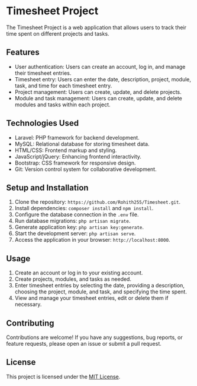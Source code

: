 # Timesheet Project

The Timesheet Project is a web application that allows users to track their time spent on different projects and tasks.

## Features

- User authentication: Users can create an account, log in, and manage their timesheet entries.
- Timesheet entry: Users can enter the date, description, project, module, task, and time for each timesheet entry.
- Project management: Users can create, update, and delete projects.
- Module and task management: Users can create, update, and delete modules and tasks within each project.

## Technologies Used

- Laravel: PHP framework for backend development.
- MySQL: Relational database for storing timesheet data.
- HTML/CSS: Frontend markup and styling.
- JavaScript/jQuery: Enhancing frontend interactivity.
- Bootstrap: CSS framework for responsive design.
- Git: Version control system for collaborative development.

## Setup and Installation

1. Clone the repository: `https://github.com/Rohith255/Timesheet.git`.
2. Install dependencies: `composer install` and `npm install`.
3. Configure the database connection in the `.env` file.
4. Run database migrations: `php artisan migrate`.
5. Generate application key: `php artisan key:generate`.
6. Start the development server: `php artisan serve`.
7. Access the application in your browser: `http://localhost:8000`.

## Usage

1. Create an account or log in to your existing account.
2. Create projects, modules, and tasks as needed.
3. Enter timesheet entries by selecting the date, providing a description, choosing the project, module, and task, and specifying the time spent.
4. View and manage your timesheet entries, edit or delete them if necessary.

## Contributing

Contributions are welcome! If you have any suggestions, bug reports, or feature requests, please open an issue or submit a pull request.

## License

This project is licensed under the [MIT License](LICENSE).
